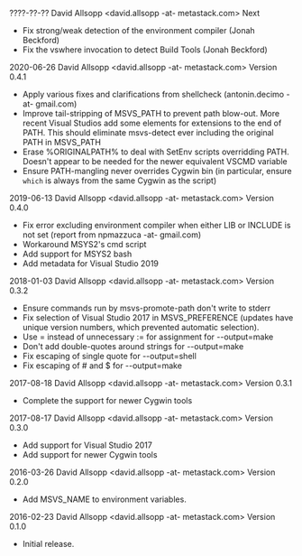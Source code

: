 ????-??-?? David Allsopp <david.allsopp -at- metastack.com>
  Next
* Fix strong/weak detection of the environment compiler (Jonah Beckford)
* Fix the vswhere invocation to detect Build Tools (Jonah Beckford)

2020-06-26 David Allsopp <david.allsopp -at- metastack.com>
  Version 0.4.1
* Apply various fixes and clarifications from shellcheck
  (antonin.decimo -at- gmail.com)
* Improve tail-stripping of MSVS_PATH to prevent path blow-out. More recent
  Visual Studios add some elements for extensions to the end of PATH. This
  should eliminate msvs-detect ever including the original PATH in MSVS_PATH
* Erase %ORIGINALPATH% to deal with SetEnv scripts overridding PATH. Doesn't
  appear to be needed for the newer equivalent VSCMD variable
* Ensure PATH-mangling never overrides Cygwin bin (in particular, ensure `which`
  is always from the same Cygwin as the script)

2019-06-13 David Allsopp <david.allsopp -at- metastack.com>
  Version 0.4.0
* Fix error excluding environment compiler when either LIB or INCLUDE is not
  set (report from npmazzuca -at- gmail.com)
* Workaround MSYS2's cmd script
* Add support for MSYS2 bash
* Add metadata for Visual Studio 2019

2018-01-03 David Allsopp <david.allsopp -at- metastack.com>
  Version 0.3.2
* Ensure commands run by msvs-promote-path don't write to stderr
* Fix selection of Visual Studio 2017 in MSVS_PREFERENCE (updates have unique
  version numbers, which prevented automatic selection).
* Use = instead of unnecessary := for assignment for --output=make
* Don't add double-quotes around strings for --output=make
* Fix escaping of single quote for --output=shell
* Fix escaping of # and $ for --output=make

2017-08-18 David Allsopp <david.allsopp -at- metastack.com>
  Version 0.3.1
* Complete the support for newer Cygwin tools

2017-08-17 David Allsopp <david.allsopp -at- metastack.com>
  Version 0.3.0
* Add support for Visual Studio 2017
* Add support for newer Cygwin tools

2016-03-26 David Allsopp <david.allsopp -at- metastack.com>
  Version 0.2.0
* Add MSVS_NAME to environment variables.

2016-02-23 David Allsopp <david.allsopp -at- metastack.com>
  Version 0.1.0
* Initial release.
